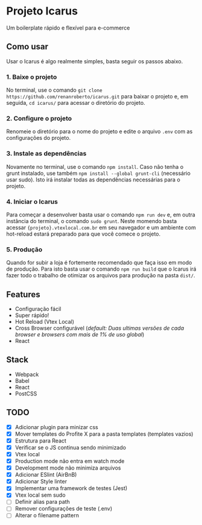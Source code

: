 # Projeto Icarus

Um boilerplate rápido e flexível para e-commerce

## Como usar

Usar o Icarus é algo realmente simples, basta seguir os passos abaixo.

### 1. Baixe o projeto

No terminal, use o comando `git clone https://github.com/renanroberto/icarus.git` para baixar o projeto e, em seguida, `cd icarus/` para acessar o diretório do projeto.

### 2. Configure o projeto

Renomeie o diretório para o nome do projeto e edite o arquivo `.env` com as configurações do projeto.

### 3. Instale as dependências

Novamente no terminal, use o comando `npm install`. Caso não tenha o grunt instalado, use também `npm install --global grunt-cli` (necessário usar sudo). Isto irá instalar todas as dependências necessárias para o projeto.

### 4. Iniciar o Icarus

Para começar a desenvolver basta usar o comando `npm run dev` e, em outra instância do terminal, o comando `sudo grunt`. Neste momendo basta acessar `{projeto}.vtexlocal.com.br` em seu navegador e um ambiente com hot-reload estará preparado para que você comece o projeto.

### 5. Produção

Quando for subir a loja é fortemente recomendado que faça isso em modo de produção. Para isto basta usar o comando `npm run build` que o Icarus irá fazer todo o trabalho de otimizar os arquivos para produção na pasta `dist/`.

## Features

- Configuração fácil
- Super rápido!
- Hot Reload (Vtex Local)
- Cross Browser configurável (*default: Duas ultimas versões de cada browser e browsers com mais de 1% de uso global*)
- React

## Stack

- Webpack
- Babel
- React
- PostCSS

## TODO

- [x] Adicionar plugin para minizar css
- [x] Mover templates do Profite X para a pasta templates (templates vazios)
- [x] Estrutura para React
- [x] Verificar se o JS continua sendo minimizado
- [x] Vtex local
- [x] Production mode não entra em watch mode
- [x] Development mode não minimiza arquivos
- [x] Adicionar ESlint (AirBnB)
- [x] Adicionar Style linter
- [x] Implementar uma framework de testes (Jest)
- [x] Vtex local sem sudo
- [ ] Definir alias para path
- [ ] Remover configurações de teste (.env)
- [ ] Alterar o filename pattern
